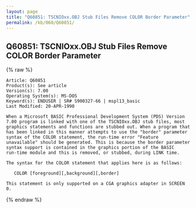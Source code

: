 ```yaml
---
layout: page
title: "Q60851: TSCNIOxx.OBJ Stub Files Remove COLOR Border Parameter"
permalink: /kb/060/Q60851/
---
```


## Q60851: TSCNIOxx.OBJ Stub Files Remove COLOR Border Parameter

{% raw %}

	Article: Q60851
	Product(s): See article
	Version(s): 7.00
	Operating System(s): MS-DOS
	Keyword(s): ENDUSER | SR# S900327-66 | mspl13_basic
	Last Modified: 20-APR-1990
	
	When a Microsoft BASIC Professional Development System (PDS) Version
	7.00 program is linked with one of the TSCNIOxx.OBJ stub files, most
	graphics statements and functions are stubbed out. When a program that
	has been linked in this manner attempts to use the "border" parameter
	syntax of the COLOR statement, the run-time error "Feature
	unavailable" should be generated. This is because the border parameter
	syntax support is contained in the graphics portion of the BASIC
	run-time module and this is removed, or stubbed, during LINK time.
	
	The syntax for the COLOR statement that applies here is as follows:
	
	   COLOR [foreground][,background][,border]
	
	This statement is only supported on a CGA graphics adapter in SCREEN 0.

{% endraw %}

